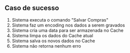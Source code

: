 ## Caso de sucesso
1. Sistema executa o comando "Salvar Compras"
2. Sistema faz um encoding nos dados a serem gravados
3. Sistema cria uma data para ser armazenada no Cache
4. Sistema limpa os dados do Cache atual
5. Sistema salva os novos dados no Cache
6. Sistema não retorna nenhum erro